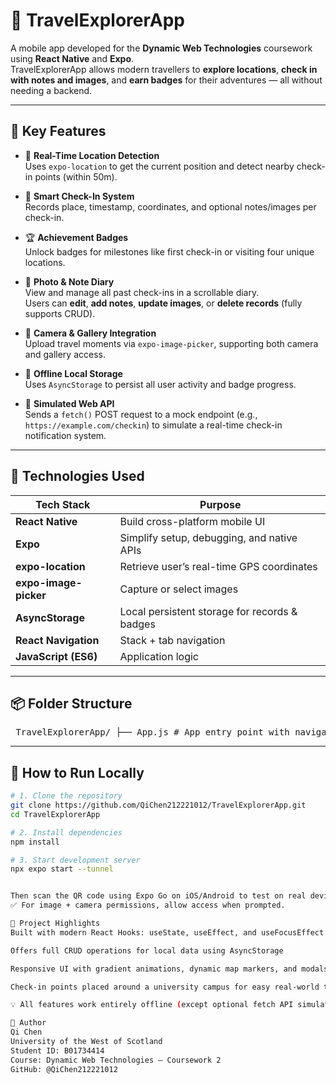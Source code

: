 # 🧭 TravelExplorerApp

A mobile app developed for the **Dynamic Web Technologies** coursework using **React Native** and **Expo**.  
TravelExplorerApp allows modern travellers to **explore locations**, **check in with notes and images**, and **earn badges** for their adventures — all without needing a backend.

---

## 🌟 Key Features

- 📍 **Real-Time Location Detection**  
  Uses `expo-location` to get the current position and detect nearby check-in points (within 50m).

- 🧾 **Smart Check-In System**  
  Records place, timestamp, coordinates, and optional notes/images per check-in.

- 🏆 **Achievement Badges**  
  Unlock badges for milestones like first check-in or visiting four unique locations.

- 💬 **Photo & Note Diary**  
  View and manage all past check-ins in a scrollable diary.  
  Users can **edit**, **add notes**, **update images**, or **delete records** (fully supports CRUD).

- 📸 **Camera & Gallery Integration**  
  Upload travel moments via `expo-image-picker`, supporting both camera and gallery access.

- 💾 **Offline Local Storage**  
  Uses `AsyncStorage` to persist all user activity and badge progress.

- 📡 **Simulated Web API**  
  Sends a `fetch()` POST request to a mock endpoint (e.g., `https://example.com/checkin`) to simulate a real-time check-in notification system.

---

## 🧩 Technologies Used

| Tech Stack               | Purpose                                       |
|--------------------------|-----------------------------------------------|
| **React Native**         | Build cross-platform mobile UI                |
| **Expo**                 | Simplify setup, debugging, and native APIs    |
| **expo-location**        | Retrieve user’s real-time GPS coordinates     |
| **expo-image-picker**    | Capture or select images                      |
| **AsyncStorage**         | Local persistent storage for records & badges |
| **React Navigation**     | Stack + tab navigation                        |
| **JavaScript (ES6)**     | Application logic                             |

---

## 📦 Folder Structure

<pre> TravelExplorerApp/ ├── App.js # App entry point with navigation setup ├── checkpoints.js # Predefined checkpoints with GPS coordinates ├── assets/ # Static assets: icons, images, badges │ ├── screens/ # All main app screens │ ├── HomeScreen.js # Shows map and current location, detects nearby checkpoints │ ├── CheckInScreen.js # Main check-in logic: GPS validation + photo/note input │ ├── DiaryScreen.js # Displays and manages check-in records (CRUD) │ └── BadgesScreen.js # Displays earned achievement badges │ ├── components/ # (Optional) Shared UI components (e.g., modals, card views) ├── styles/ # Modular StyleSheet files for each screen/component └── utils/ # Utility functions (e.g., Haversine distance calculation) </pre>


---

## 🚀 How to Run Locally

```bash
# 1. Clone the repository
git clone https://github.com/QiChen212221012/TravelExplorerApp.git
cd TravelExplorerApp

# 2. Install dependencies
npm install

# 3. Start development server
npx expo start --tunnel


Then scan the QR code using Expo Go on iOS/Android to test on real devices.
✅ For image + camera permissions, allow access when prompted.

📌 Project Highlights
Built with modern React Hooks: useState, useEffect, and useFocusEffect

Offers full CRUD operations for local data using AsyncStorage

Responsive UI with gradient animations, dynamic map markers, and modals

Check-in points placed around a university campus for easy real-world testing

💡 All features work entirely offline (except optional fetch API simulation)

🧠 Author
Qi Chen
University of the West of Scotland
Student ID: B01734414
Course: Dynamic Web Technologies – Coursework 2
GitHub: @QiChen212221012
